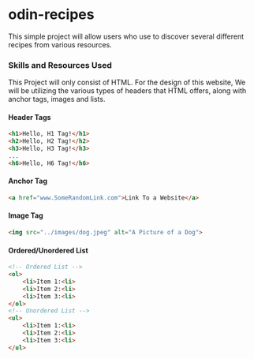 # odin-recipes

This simple project will allow users who use to discover several different recipes from various resources.

### Skills and Resources Used

This Project will only consist of HTML. For the design of this website, We will be utilizing the various types of headers that HTML offers, along with anchor tags, images and lists.

#### Header Tags
```html
<h1>Hello, H1 Tag!</h1>
<h2>Hello, H2 Tag!</h2>
<h3>Hello, H3 Tag!</h3>
...
<h6>Hello, H6 Tag!</h6>
```

#### Anchor Tag
```html
<a href="www.SomeRandomLink.com">Link To a Website</a>
```

#### Image Tag
```html
<img src="../images/dog.jpeg" alt="A Picture of a Dog">
```

#### Ordered/Unordered List
```html
<!-- Ordered List -->
<ol>
    <li>Item 1:<li>
    <li>Item 2:<li>
    <li>Item 3:<li>
</ol>
<!-- Unordered List -->
<ul>
    <li>Item 1:<li>
    <li>Item 2:<li>
    <li>Item 3:<li>
</ul>
```
